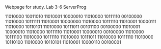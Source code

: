 Webpage for study. Lab 3-6 ServerProg  


11010000 10011010 11010001 10000010 11010000 10111110 00100000 11010000 10111111 11010001 10000000 11010000 10111110 11010001 10000111 11010000 10110101 11010000 10111011 00101100 00100000 11010001 10000010 11010000 10111110 11010001 10000010 00100000 11010000 10111100 11010000 10111110 11010000 10111011 11010000 10111110 11010000 10110100 11010000 10110101 11010001 10000110 00100001
